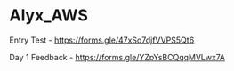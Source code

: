 # Alyx_AWS


Entry Test - https://forms.gle/47xSo7djfVVPS5Qt6

Day 1 Feedback - https://forms.gle/YZpYsBCQqqMVLwx7A

